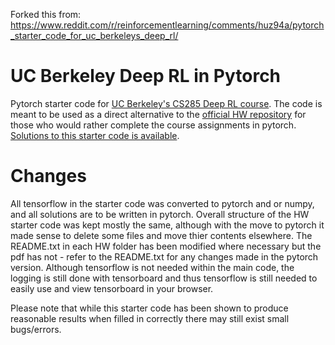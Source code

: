 Forked this from: https://www.reddit.com/r/reinforcementlearning/comments/huz94a/pytorch_starter_code_for_uc_berkeleys_deep_rl/

# UC Berkeley Deep RL in Pytorch

Pytorch starter code for [UC Berkeley's CS285 Deep RL course](http://rail.eecs.berkeley.edu/deeprlcourse/). The code is meant to be used as a direct alternative to the [official HW repository](https://github.com/berkeleydeeprlcourse/homework_fall2019) for those who would rather complete the course assignments in pytorch. [Solutions to this starter code is available](https://github.com/mdeib/berkeley-deep-RL-pytorch-solutions).

# Changes

All tensorflow in the starter code was converted to pytorch and or numpy, and all solutions are to be written in pytorch. Overall structure of the HW starter code was kept mostly the same, although with the move to pytorch it made sense to delete some files and move thier contents elsewhere. The README.txt in each HW folder has been modified where necessary but the pdf has not - refer to the README.txt for any changes made in the pytorch version. Although tensorflow is not needed within the main code, the logging is still done with tensorboard and thus tensorflow is still needed to easily use and view tensorboard in your browser.

Please note that while this starter code has been shown to produce reasonable results when filled in correctly there may still exist small bugs/errors. 
